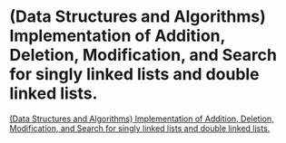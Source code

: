 # (Data Structures and Algorithms) Implementation of Addition, Deletion, Modification, and Search for singly linked lists and double linked lists.
[(Data Structures and Algorithms) Implementation of Addition, Deletion, Modification, and Search for singly linked lists and double linked lists.](https://aiwithcloud.com/2022/09/19/data_structures_and_algorithms_implementation_of_addition_deletion_modification_and_search_for_singly_linked_lists_and_double_linked_lists/)